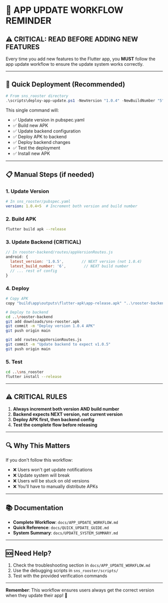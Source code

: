 # 🚨 APP UPDATE WORKFLOW REMINDER

## ⚠️ CRITICAL: READ BEFORE ADDING NEW FEATURES

Every time you add new features to the Flutter app, you **MUST** follow the app update workflow to ensure the update system works correctly.

---

## 🚀 Quick Deployment (Recommended)

```powershell
# From sns_rooster directory
.\scripts\deploy-app-update.ps1 -NewVersion "1.0.4" -NewBuildNumber "5" -FeatureDescription "your new feature"
```

This single command will:
- ✅ Update version in pubspec.yaml
- ✅ Build new APK
- ✅ Update backend configuration
- ✅ Deploy APK to backend
- ✅ Deploy backend changes
- ✅ Test the deployment
- ✅ Install new APK

---

## 📋 Manual Steps (if needed)

### 1. Update Version
```yaml
# In sns_rooster/pubspec.yaml
version: 1.0.4+5  # Increment both version and build number
```

### 2. Build APK
```bash
flutter build apk --release
```

### 3. Update Backend (CRITICAL)
```javascript
// In rooster-backend/routes/appVersionRoutes.js
android: {
  latest_version: '1.0.5',        // NEXT version (not 1.0.4)
  latest_build_number: '6',        // NEXT build number
  // ... rest of config
}
```

### 4. Deploy
```bash
# Copy APK
copy "build\app\outputs\flutter-apk\app-release.apk" "..\rooster-backend\downloads\sns-rooster.apk"

# Deploy to backend
cd ..\rooster-backend
git add downloads/sns-rooster.apk
git commit -m "Deploy version 1.0.4 APK"
git push origin main

git add routes/appVersionRoutes.js
git commit -m "Update backend to expect v1.0.5"
git push origin main
```

### 5. Test
```bash
cd ..\sns_rooster
flutter install --release
```

---

## ⚠️ CRITICAL RULES

1. **Always increment both version AND build number**
2. **Backend expects NEXT version, not current version**
3. **Deploy APK first, then backend config**
4. **Test the complete flow before releasing**

---

## 🔍 Why This Matters

If you don't follow this workflow:
- ❌ Users won't get update notifications
- ❌ Update system will break
- ❌ Users will be stuck on old versions
- ❌ You'll have to manually distribute APKs

---

## 📚 Documentation

- **Complete Workflow**: `docs/APP_UPDATE_WORKFLOW.md`
- **Quick Reference**: `docs/QUICK_UPDATE_GUIDE.md`
- **System Summary**: `docs/UPDATE_SYSTEM_SUMMARY.md`

---

## 🆘 Need Help?

1. Check the troubleshooting section in `docs/APP_UPDATE_WORKFLOW.md`
2. Use the debugging scripts in `sns_rooster/scripts/`
3. Test with the provided verification commands

---

**Remember**: This workflow ensures users always get the correct version when they update their app! 🎯 